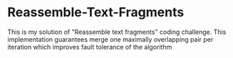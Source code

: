 # Reassemble-Text-Fragments
This is my solution of "Reassemble text fragments" coding challenge. This implementation guarantees merge one maximally overlapping pair per iteration which improves fault tolerance of the algorithm
